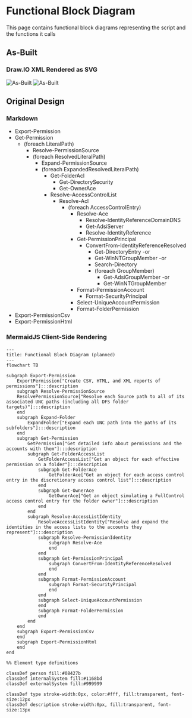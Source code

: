 # Functional Block Diagram

This page contains functional block diagrams representing the script and the functions it calls

## As-Built

### Draw.IO XML Rendered as SVG

![As-Built](/img/FunctionalBlockDiagram_AsBuilt_Light.svg#light-mode-only)
![As-Built](/img/FunctionalBlockDiagram_AsBuilt_Dark.svg#dark-mode-only)

## Original Design

### Markdown

- Export-Permission
- Get-Permission
  - (foreach LiteralPath)
    - Resolve-PermissionSource
    - (foreach ResolvedLiteralPath)
      - Expand-PermissionSource
      - (foreach ExpandedResolvedLiteralPath)
        - Get-FolderAcl
          - Get-DirectorySecurity
          - Get-OwnerAce
        - Resolve-AccessControlList
          - Resolve-Acl
            - (foreach AccessControlEntry)
              - Resolve-Ace
                - Resolve-IdentityReferenceDomainDNS
                - Get-AdsiServer
                - Resolve-IdentityReference
              - Get-PermissionPrincipal
                - ConvertFrom-IdentityReferenceResolved
                  - Get-DirectoryEntry -or
                  - Get-WinNTGroupMember -or
                  - Search-Directory
                  - (foreach GroupMember)
                    - Get-AdsiGroupMember -or
                    - Get-WinNTGroupMember
              - Format-PermissionAccount
                - Format-SecurityPrincipal
              - Select-UniqueAccountPermission
              - Format-FolderPermission
- Export-PermissionCsv
- Export-PermissionHtml

### MermaidJS Client-Side Rendering

```mermaid
---
title: Functional Block Diagram (planned)
---
flowchart TB

subgraph Export-Permission
    ExportPermission["Create CSV, HTML, and XML reports of permissions"]:::description
    subgraph Resolve-PermissionSource
    ResolvePermissionSource["Resolve each Source path to all of its associated UNC paths (including all DFS folder targets)"]:::description
    end
    subgraph Expand-Folder
        ExpandFolder["Expand each UNC path into the paths of its subfolders"]:::description
    end
    subgraph Get-Permission
        GetPermission["Get detailed info about permissions and the accounts with them"]:::description
        subgraph Get-FolderAccessList
            GetFolderAccessList["Get an object for each effective permission on a folder"]:::description
            subgraph Get-FolderAce
                GetFolderAce["Get an object for each access control entry in the discretionary access control list"]:::description
            end
            subgraph Get-OwnerAce
                GetOwnerAce["Get an object simulating a FullControl access control entry for the folder owner"]:::description
            end
        end
        subgraph Resolve-AccessListIdentity
            ResolveAccessListIdentity["Resolve and expand the identities in the access lists to the accounts they represent"]:::description
            subgraph Resolve-PermissionIdentity
                subgraph Resolve-Ace
                end
            end
            subgraph Get-PermissionPrincipal
                subgraph ConvertFrom-IdentityReferenceResolved
                end
            end
            subgraph Format-PermissionAccount
                subgraph Format-SecurityPrincipal
                end
            end
            subgraph Select-UniqueAccountPermission
            end
            subgraph Format-FolderPermission
            end
        end
    end
    subgraph Export-PermissionCsv
    end
    subgraph Export-PermissionHtml
    end
end

%% Element type definitions

classDef person fill:#08427b
classDef internalSystem fill:#1168bd
classDef externalSystem fill:#999999

classDef type stroke-width:0px, color:#fff, fill:transparent, font-size:12px
classDef description stroke-width:0px, fill:transparent, font-size:13px
```

